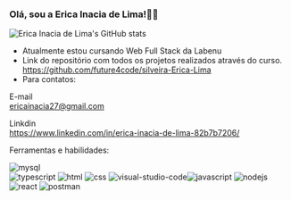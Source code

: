 ### Olá, sou a Erica Inacia de Lima!👋😊

![Erica Inacia de Lima's GitHub stats](https://github-readme-stats.vercel.app/api?username=EricaInaciadeLima&count_private=true&show_icons=true&theme=radical)

*  Atualmente  estou cursando Web Full Stack da Labenu
*  Link do repositório com todos os projetos realizados através do curso. https://github.com/future4code/silveira-Erica-Lima
*  Para contatos:

E-mail<br>
ericainacia27@gmail.com <br>

Linkdin<br>
https://www.linkedin.com/in/erica-inacia-de-lima-82b7b7206/

Ferramentas e  habilidades:

![mysql](https://user-images.githubusercontent.com/98967783/174158689-1042978a-82c2-47bf-b609-76087f171692.png)       
![typescript](https://user-images.githubusercontent.com/98967783/174158719-d24422fd-5d90-4afc-8775-37ef6083b465.png)
![html](https://user-images.githubusercontent.com/98967783/174184250-081a9e5e-6136-4c87-880b-48e021dc200a.png)
![css](https://user-images.githubusercontent.com/98967783/174184412-501befd3-08d8-48ed-9884-35b196c3cd6f.png)
![visual-studio-code](https://user-images.githubusercontent.com/98967783/174184490-ab887ba3-0e60-475d-90a5-78e42c5ce159.png)![javascript](https://user-images.githubusercontent.com/98967783/174184704-13af6bca-3f3a-4c3e-8027-2029069ca24b.png)
![nodejs](https://user-images.githubusercontent.com/98967783/174184534-9727d9d9-fac9-412e-8ceb-652c72028300.png)
![react](https://user-images.githubusercontent.com/98967783/174184540-125333d2-f550-413f-89ff-db5068a8eb35.png)
![postman](https://user-images.githubusercontent.com/98967783/174185123-5320be02-087c-4b0e-a92e-a156376aadd9.png)
